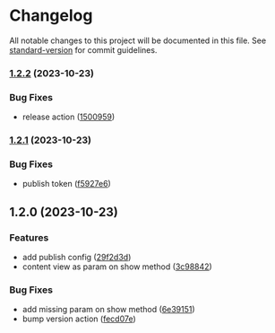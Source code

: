 # Changelog

All notable changes to this project will be documented in this file. See [standard-version](https://github.com/conventional-changelog/standard-version) for commit guidelines.

### [1.2.2](https://github.com/Henry-Schein-Brasil/react-native-lottie-splash-screen/compare/v1.2.1...v1.2.2) (2023-10-23)


### Bug Fixes

* release action ([1500959](https://github.com/Henry-Schein-Brasil/react-native-lottie-splash-screen/commit/1500959f125cf630060ea8c5a27000a79389bfe5))

### [1.2.1](https://github.com/Henry-Schein-Brasil/react-native-lottie-splash-screen/compare/v1.2.0...v1.2.1) (2023-10-23)


### Bug Fixes

* publish token ([f5927e6](https://github.com/Henry-Schein-Brasil/react-native-lottie-splash-screen/commit/f5927e657acd0e88b144cc52d162cb25e4663ebc))

## 1.2.0 (2023-10-23)


### Features

* add publish config ([29f2d3d](https://github.com/Henry-Schein-Brasil/react-native-lottie-splash-screen/commit/29f2d3d9db54f980d6c1914595ba9fa5cd186ee0))
* content view as param on show method ([3c98842](https://github.com/Henry-Schein-Brasil/react-native-lottie-splash-screen/commit/3c9884201e356292499f3d0695f9527049340442))


### Bug Fixes

* add missing param on show method ([6e39151](https://github.com/Henry-Schein-Brasil/react-native-lottie-splash-screen/commit/6e39151cde35a8c6733d1b213e3d686fea5f881a))
* bump version action ([fecd07e](https://github.com/Henry-Schein-Brasil/react-native-lottie-splash-screen/commit/fecd07e4f4c4eebe922de631e9e9770a934f0546))
